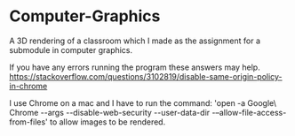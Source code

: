 # Computer-Graphics

A 3D rendering of a classroom which I made as the assignment for a submodule in computer graphics.

If you have any errors running the program these answers may help. 
https://stackoverflow.com/questions/3102819/disable-same-origin-policy-in-chrome

I use Chrome on a mac and I have to run the command: 'open -a Google\ Chrome --args --disable-web-security --user-data-dir -–allow-file-access-from-files' to allow images to be rendered.

